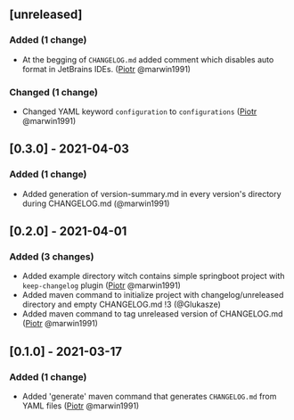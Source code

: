 <!-- @formatter:off --><!-- noinspection -->
<!-- Prevents auto format, for JetBrains IDE File > Editor > Code Style > Enable formatter markers in comments  -->

[unreleased]
------------

### Added (1 change)

- At the begging of `CHANGELOG.md` added comment which disables auto format in JetBrains IDEs. ([Piotr](https://github.com/marwin1991) @marwin1991)

### Changed (1 change)

- Changed YAML keyword `configuration` to `configurations` ([Piotr](https://github.com/marwin1991) @marwin1991)


[0.3.0] - 2021-04-03
--------------------

### Added (1 change)

- Added generation of version-summary.md in every version's directory during CHANGELOG.md (@marwin1991)


[0.2.0] - 2021-04-01
--------------------

### Added (3 changes)

- Added example directory witch contains simple springboot project with `keep-changelog` plugin ([Piotr](https://github.com/marwin1991) @marwin1991)
- Added maven command to initialize project with changelog/unreleased directory and empty CHANGELOG.md !3 (@Glukasze)
- Added maven command to tag unreleased version of CHANGELOG.md ([Piotr](https://github.com/marwin1991) @marwin1991)


[0.1.0] - 2021-03-17
--------------------

### Added (1 change)

- Added 'generate' maven command that generates `CHANGELOG.md` from YAML files ([Piotr](https://github.com/marwin1991) @marwin1991)



